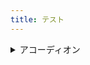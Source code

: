 ```yaml
---
title: テスト
---
```


<details>
  <summary>アコーディオン</summary>
  <p>中身$\pd{a}{a}$</p>
  <p>中身2</p>
  <p>
    $$
    \d{y}{x}
    $$
  </p>
</details>
